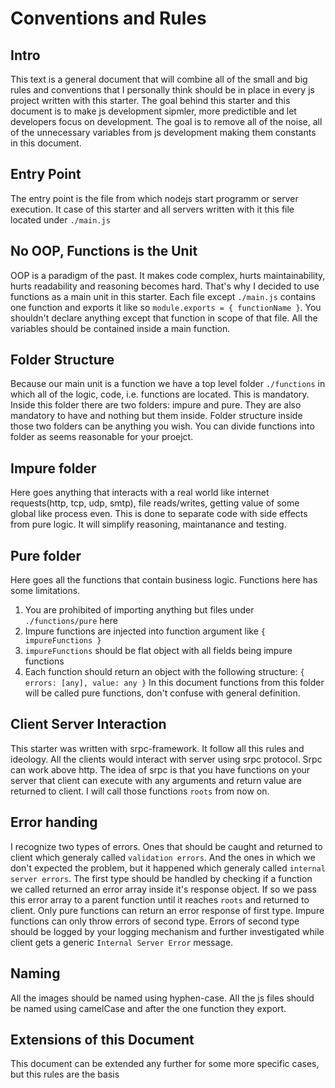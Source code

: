 # Conventions and Rules

## Intro
This text is a general document that will combine all of the small and big rules and conventions
that I personally think should be in place in every js project written with this starter.
The goal behind this starter and this document is to make js development sipmler, more predictible
and let developers focus on development. The goal is to remove all of the noise,
all of the unnecessary variables from js development making them constants in this document.

## Entry Point
The entry point is the file from which nodejs start programm or server execution.
It case of this starter and all servers written with it this file located under `./main.js`

## No OOP, Functions is the Unit
OOP is a paradigm of the past. It makes code complex, hurts maintainability, hurts readability and reasoning becomes hard.
That's why I decided to use functions as a main unit in this starter. Each file except `./main.js` contains one function
and exports it like so `module.exports = { functionName }`. You shouldn't declare anything except that function in scope of that file.
All the variables should be contained inside a main function.

## Folder Structure
Because our main unit is a function we have a top level folder `./functions` in which all of the logic, code, i.e. functions are located.
This is mandatory. Inside this folder there are two folders: impure and pure. They are also mandatory to have and nothing but them inside.
Folder structure inside those two folders can be anything you wish. You can divide functions into folder as seems reasonable for your proejct.

## Impure folder
Here goes anything that interacts with a real world like internet requests(http, tcp, udp, smtp), file reads/writes,
getting value of some global like process even. This is done to separate code with side effects from pure logic.
It will simplify reasoning, maintanance and testing.

## Pure folder
Here goes all the functions that contain business logic. Functions here has some limitations.
1. You are prohibited of importing anything but files under `./functions/pure` here
2. Impure functions are injected into function argument like `{ impureFunctions }`
3. `impureFunctions` should be flat object with all fields being impure functions
4. Each function should return an object with the following structure: `{ errors: [any], value: any }`
In this document functions from this folder will be called pure functions, don't confuse with general definition.

## Client Server Interaction
This starter was written with srpc-framework. It follow all this rules and ideology.
All the clients would interact with server using srpc protocol. Srpc can work above http.
The idea of srpc is that you have functions on your server that client can execute with any arguments
and return value are returned to client.
I will call those functions `roots` from now on.

## Error handing
I recognize two types of errors. Ones that should be caught and returned to client which generaly called `validation errors`.
And the ones in which we don't expected the problem, but it happened which generaly called `internal server errors`.
The first type should be handled by checking if a function we called returned an error array inside it's response object.
If so we pass this error array to a parent function until it reaches `roots` and returned to client.
Only pure functions can return an error response of first type. Impure functions can only throw errors of second type.
Errors of second type should be logged by your logging mechanism and further investigated
while client gets a generic `Internal Server Error` message.

## Naming
All the images should be named using hyphen-case. All the js files should be named using camelCase and after the one function they export.

## Extensions of this Document
This document can be extended any further for some more specific cases, but this rules are the basis
